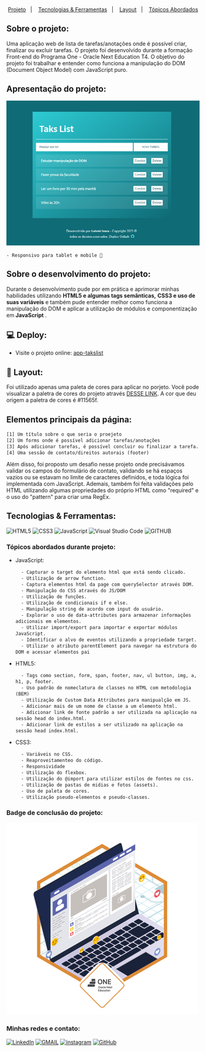 
<p align="center">
  <a href="#projeto">Projeto</a>&nbsp;&nbsp;&nbsp;|&nbsp;&nbsp;&nbsp;
  <a href="#tecnologias-ferramentas">Tecnologias & Ferramentas</a>&nbsp;&nbsp;&nbsp;|&nbsp;&nbsp;&nbsp;
  <a href="#layout">Layout</a>&nbsp;&nbsp;&nbsp;|&nbsp;&nbsp;&nbsp;
  <a href="#elementosprincipais">Tópicos Abordados</a>
</p>

<h2>Sobre o projeto:</h2>

<p> Uma aplicação web de lista de tarefas/anotações onde é possível criar, finalizar ou excluir tarefas. O projeto foi desenvolvido durante a formação Front-end do Programa One - Oracle Next Education T4. O objetivo do projeto foi trabalhar e entender como funciona a manipulação do DOM (Document Object Model) com JavaScript puro. </p>

<h2 id="projeto">Apresentação do projeto:</h2> 

<img src="./assets/img/demo-app-takslist.png" alt="demo do projeto tasklist">

    - Responsivo para tablet e mobile 🔸

<h2>Sobre o desenvolvimento do projeto:</h2>

<p>Durante o desenvolvimento pude por em prática e aprimorar minhas habilidades utilizando <strong>HTML5 e algumas tags semânticas,</strong> <strong>CSS3 e uso de suas variáveis</strong> e também pude entender melhor como funciona a manipulação do DOM e aplicar a utilização de módulos e componentização em<strong> JavaScript</strong> .</p>

<h2>💻 Deploy:</h2>

- Visite o projeto online: [app-takslist](https://gabrieldev071.github.io/app-tasklist/)

<h2 id="layout">🔖 Layout:</h2> 

Foi utilizado apenas uma paleta de cores para aplicar no porjeto. Você pode visualizar a paletra de cores do projeto através [DESSE LINK](https://uicolors.app/create). A cor que deu origem a paletra de cores é #11565f.

<h2 id="elementosprincipais">Elementos principais da página:</h2>

```
[1] Um título sobre o que seria o proejeto
[2] Um forms onde é possível adicionar tarefas/anotações
[3] Após adicionar tarefas, é possível concluir ou finalizar a tarefa.
[4] Uma sessão de contato/direitos autorais (footer)
```

<p>Além disso, foi proposto um desafio nesse projeto onde precisávamos validar os campos do formulário de contato, validando se há espaços vazios ou se estavam no limite de caracteres definidos, e toda lógica foi implementada com JavaScript. Ademais, também foi feita validações pelo HTML utilizando algumas propriedades do próprio HTML como "required" e o uso do "pattern" para criar uma RegEx.</p>

<h2 id="tecnologias-ferramentas">Tecnologias & Ferramentas:</h2>

![HTML5](https://img.shields.io/badge/html5-%23E34F26.svg?style=for-the-badge&logo=html5&logoColor=white)
![CSS3](https://img.shields.io/badge/css3-%231572B6.svg?style=for-the-badge&logo=css3&logoColor=white)
![JavaScript](https://img.shields.io/badge/javascript-%23323330.svg?style=for-the-badge&logo=javascript&logoColor=%23F7DF1E)
![Visual Studio Code](https://img.shields.io/badge/Visual%20Studio%20Code-0078d7.svg?style=for-the-badge&logo=visual-studio-code&logoColor=white)
![GITHUB](https://img.shields.io/badge/github-18212d.svg?style=for-the-badge&logo=github&logoColor=white)

<h3>Tópicos abordados durante projeto:</h3>

- JavaScript:

        - Capturar o target do elemento html que está sendo clicado.
        - Utilização de arrow function.
        - Captura elementos html da page com querySelector através DOM.
        - Manipulação do CSS através do JS/DOM
        - Utilização de funções.
        - Utilização de condicionais if e else.
        - Manipulação string de acordo com input do usuário.
        - Explorar o uso de data-attributes para armazenar informações adicionais em elementos.
        - Utilizar import/export para importar e exportar módulos JavaScript.
        - Identificar o alvo de eventos utilizando a propriedade target.
        - Utilizar o atributo parentElement para navegar na estrutura do DOM e acessar elementos pai

- HTML5:

        - Tags como section, form, span, footer, nav, ul button, img, a,  h1, p, footer.
        - Uso padrão de nomeclatura de classes no HTML com metodologia (BEM)
        - Utilização de Custom Data Attributes para manipualção em JS. 
        - Adicionar mais de um nome de classe a um elemento html.
        - Adicionar link de fonte padrão a ser utilizada na aplicação na sessão head do index.html.
        - Adicionar link de estilos a ser utilizado na aplicação na sessão head index.html.

- CSS3:

        - Variáveis no CSS.
        - Reaproveitamenteo do código.
        - Responsividade
        - Utilização do flexbox.
        - Utilização do @import para utilizar estilos de fontes no css.
        - Utilização de pastas de midias e fotos (assets).
        - Uso de paleta de cores.
        - Utilização pseudo-elementos e pseudo-classes.
        

<h3> Badge de conclusão do projeto: </h3> 

<img src="./assets/img/badge_challenge_portfolio.png">

<h3 id="contato">Minhas redes e contato: </h3> 

<a href="https://www.linkedin.com/in/gabriel-albuquerque-souza-desenvolvedor/" target="_blank" >![LinkedIn](https://img.shields.io/badge/linkedin-%230077B5.svg?style=for-the-badge&logo=linkedin&logoColor=white)</a>
<a href="mailto:contato_gabriel_albuquerque@hotmail.com" target="_blank" >![GMAIL](https://img.shields.io/badge/GMAIL-D14836.svg?style=for-the-badge&logo=gmail&logoColor=white)</a>
<a href="https://www.instagram.com/gabriell.dat/" target="_blank" >![instagram](https://img.shields.io/badge/-Instagram-%23E4405F?style=for-the-badge&logo=instagram&logoColor=white)</a>
<a href="https://github.com/gabrieldev071" target="_blank" >![GitHub](https://img.shields.io/badge/github-18212d.svg?style=for-the-badge&logo=github&logoColor=white)</a>


